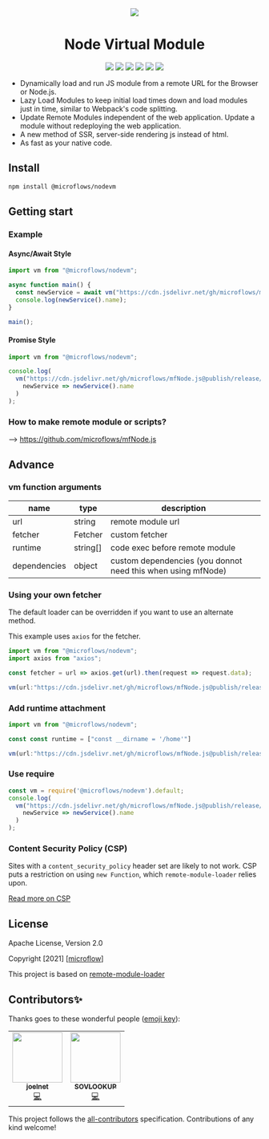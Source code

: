 
<!-- ALL-CONTRIBUTORS-BADGE:START - Do not remove or modify this section -->
<div align="center">
<img src="https://raw.githubusercontent.com/Paciolan/remote-module-loader/master/media/logo-small.png"/>
<h1>Node Virtual Module</h1>

<a href="https://img.shields.io/badge/coverage-100%25-brightgreen.svg"><img src="https://img.shields.io/badge/coverage-100%25-brightgreen.svg"/></a>
<a href="https://github.com/microflows/nodeVM/blob/master/LICENSE.txt"><img src="https://img.shields.io/github/license/microflows/nodeVM?color=379c9c&style=flat-square"/></a>
<a href="https://github.com/microflows/nodeVM"><img src="https://img.shields.io/badge/all_contributors-2-orange.svg?style=flat-square"/></a>
<a href="https://github.com/microflows/nodeVM/stargazers"><img src="https://img.shields.io/github/stars/microflows/nodeVM?color=379c9c&style=flat-square"/></a>
<a href="https://discord.com/invite/wGSABhbCzN"><img src="https://img.shields.io/discord/813599680713457665?label=chat&logo=discord&color=379c9c&style=flat-square"/></a>
<a href="https://packagephobia.now.sh/badge?p=@microflows/nodevm"><img src="https://packagephobia.now.sh/badge?p=@microflows/nodevm"/></a>
</div>
<!-- ALL-CONTRIBUTORS-BADGE:END -->

 - Dynamically load and run JS module from a remote URL for the Browser or Node.js.
 - Lazy Load Modules to keep initial load times down and load modules just in time, similar to Webpack's code splitting.
 - Update Remote Modules independent of the web application. Update a module without redeploying the web application.
 - A new method of SSR, server-side rendering js instead of html.
 - As fast as your native code.

## Install

```bash
npm install @microflows/nodevm
```

## Getting start
### Example
#### Async/Await Style

```javascript
import vm from "@microflows/nodevm";

async function main() {
  const newService = await vm("https://cdn.jsdelivr.net/gh/microflows/mfNode.js@publish/release/index.js");
  console.log(newService().name);
}

main();
```

#### Promise Style

```javascript
import vm from "@microflows/nodevm";

console.log(
  vm("https://cdn.jsdelivr.net/gh/microflows/mfNode.js@publish/release/index.js").then(
    newService => newService().name
  )
);
```
### How to make remote module or scripts?

--> https://github.com/microflows/mfNode.js

## Advance
### vm function arguments

| name         | type     | description                                                  |
| ------------ | -------- | ------------------------------------------------------------ |
| url          | string   | remote module url                                            |
| fetcher      | Fetcher  | custom fetcher                                               |
| runtime      | string[] | code exec before remote module                               |
| dependencies | object   | custom dependencies (you donnot need this when using mfNode) |

### Using your own fetcher

The default loader can be overridden if you want to use an alternate method.

This example uses `axios` for the fetcher.

```javascript
import vm from "@microflows/nodevm";
import axios from "axios";

const fetcher = url => axios.get(url).then(request => request.data);

vm(url:"https://cdn.jsdelivr.net/gh/microflows/mfNode.js@publish/release/index.js",fetcher:fetcher)
```

### Add runtime attachment

```javascript
import vm from "@microflows/nodevm";

const const runtime = ["const __dirname = '/home'"]

vm(url:"https://cdn.jsdelivr.net/gh/microflows/mfNode.js@publish/release/index.js",runtime:runtime)
```

### Use require

```javascript
const vm = require('@microflows/nodevm').default;
console.log(
  vm("https://cdn.jsdelivr.net/gh/microflows/mfNode.js@publish/release/index.js").then(
    newService => newService().name
  )
);
```

### Content Security Policy (CSP)

Sites with a `content_security_policy` header set are likely to not work. CSP puts a restriction on using `new Function`, which `remote-module-loader` relies upon.

[Read more on CSP](https://developer.chrome.com/extensions/contentSecurityPolicy)

## License

Apache License, Version 2.0

Copyright [2021] [[microflow](https://github.com/microflows/)]

This project is based on [remote-module-loader](https://github.com/Paciolan/remote-module-loader)

## Contributors✨

Thanks goes to these wonderful people ([emoji key](https://allcontributors.org/docs/en/emoji-key)):
<!-- ALL-CONTRIBUTORS-LIST:START - Do not remove or modify this section -->
<!-- prettier-ignore-start -->
<!-- markdownlint-disable -->
<table>
  <tr>
    <td align="center"><a href="http://joel.net"><img src="https://avatars.githubusercontent.com/u/742630?v=4?s=100" width="100px;" alt=""/><br /><sub><b>joelnet</b></sub></a><br /><a href="https://github.com/microflows/nodeVM/commits?author=joelnet" title="Code">💻</a></td>
   <td align="center"><a href="http://github.com/sovlookup"><img src="https://avatars.githubusercontent.com/u/53158137?v=4?s=100" width="100px;" alt=""/><br /><sub><b>SOVLOOKUP</b></sub></a><br /><a href="https://github.com/microflows/nodeVM/commits?author=sovlookup" title="Code">💻</a></td>
  </tr>
</table>

<!-- markdownlint-restore -->
<!-- prettier-ignore-end -->

<!-- ALL-CONTRIBUTORS-LIST:END -->


This project follows the [all-contributors](https://github.com/all-contributors/all-contributors) specification. Contributions of any kind welcome!
